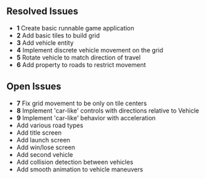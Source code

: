 ## Resolved Issues ##

- **1** Create basic runnable game application
- **2** Add basic tiles to build grid
- **3** Add vehicle entity
- **4** Implement discrete vehicle movement on the grid
- **5** Rotate vehicle to match direction of travel 
- **6** Add property to roads to restrict movement


## Open Issues ##

- **7** Fix grid movement to be only on tile centers
- **8** Implement 'car-like' controls with directions relative to
  Vehicle
- **9** Implement 'car-like' behavior with acceleration
- Add various road types
- Add title screen
- Add launch screen
- Add win/lose screen
- Add second vehicle
- Add collision detection between vehicles
- Add smooth animation to vehicle maneuvers
